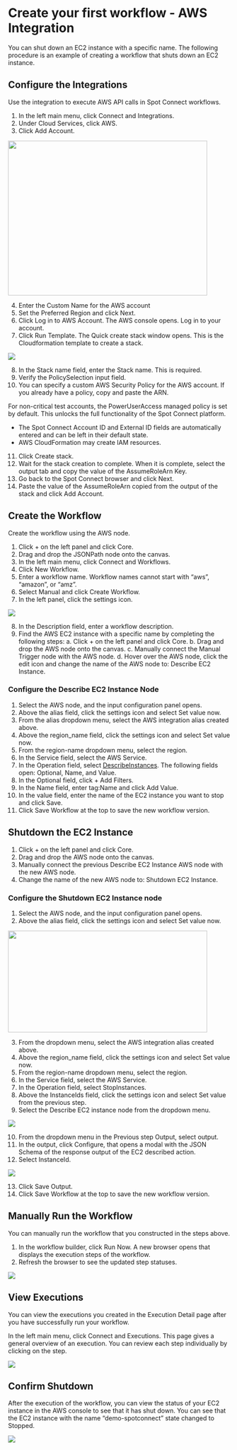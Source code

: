 # Create your first workflow - AWS Integration

You can shut down an EC2 instance with a specific name. The following procedure is an example of creating a workflow that shuts down an EC2 instance.  

## Configure the Integrations

Use the integration to execute AWS API calls in Spot Connect workflows.

1. In the left main menu, click Connect and Integrations.
2. Under Cloud Services, click AWS.
3. Click Add Account.

<img src="/spot-connect/_media/create-wrkflw-aws-1.png" width="450" height="350" />

4. Enter the Custom Name for the AWS account
5. Set the Preferred Region and click Next.
6. Click Log in to AWS Account. The AWS console opens. Log in to your account.  
7. Click Run Template. The Quick create stack window opens. This is the Cloudformation template to create a stack.

<img src="/spot-connect/_media/create-wrkflw-aws-2.png" />

8. In the Stack name field, enter the Stack name. This is required.
9. Verify the PolicySelection input field.
10. You can specify a custom AWS Security Policy for the AWS account. If you already have a policy, copy and paste the ARN.  

For non-critical test accounts, the PowerUserAccess managed policy is set by default. 	This unlocks the full functionality of the Spot Connect platform.

* The Spot Connect Account ID and External ID fields are automatically entered and can be left in their default state.
* AWS CloudFormation may create IAM resources.

11. Click Create stack.  
12. Wait for the stack creation to complete. When it is complete, select the output tab and copy the value of the AssumeRoleArn Key.
13. Go back to the Spot Connect browser and click Next.  
14. Paste the value of the AssumeRoleArn copied from the output of the stack and click Add Account.

## Create the Workflow

Create the workflow using the AWS node.

1. Click + on the left panel and click Core.
2. Drag and drop the JSONPath node onto the canvas.
3. In the left main menu, click Connect and Workflows.
4. Click New Workflow.
5. Enter a workflow name. Workflow names cannot start with “aws”, “amazon”, or “amz”.
6. Select Manual and click Create Workflow.
7. In the left panel, click the settings icon.

<img src="/spot-connect/_media/create-wrkflw-spot-6.png" />

8. In the Description field, enter a workflow description.
9. Find the AWS EC2 instance with a specific name by completing the following steps:
  a. Click + on the left panel and click Core.
  b. Drag and drop the AWS node onto the canvas.
  c. Manually connect the Manual Trigger node with the AWS node.
  d. Hover over the AWS node, click the edit icon and change the name of the AWS node to: Describe EC2 Instance.

### Configure the Describe EC2 Instance Node

1. Select the AWS node, and the input configuration panel opens.
2. Above the alias field, click the settings icon and select Set value now.
3. From the alias dropdown menu, select the AWS integration alias created above.
4. Above the region_name field, click the settings icon and select Set value now.
5. From the region-name dropdown menu, select the region.
6. In the Service field, select the AWS Service.
7. In the Operation field, select [DescribeInstances](https://boto3.amazonaws.com/v1/documentation/api/latest/reference/services/ec2/client/describe_instances.html#). The following fields open: Optional, Name, and Value.  
8. In the Optional field, click + Add Filters.  
9. In the Name field, enter tag:Name and click Add Value.
10. In the value field, enter the name of the EC2 instance you want to stop and click Save.
11. Click Save Workflow at the top to save the new workflow version.

## Shutdown the EC2 Instance  

1. Click + on the left panel and click Core.  
2. Drag and drop the AWS node onto the canvas.
3. Manually connect the previous Describe EC2 Instance AWS node with the new AWS node.
4. Change the name of the new AWS node to: Shutdown EC2 Instance.

### Configure the Shutdown EC2 Instance node

1. Select the AWS node, and the input configuration panel opens.
2. Above the alias field, click the settings icon and select Set value now.

<img src="/spot-connect/_media/create-wrkflw-aws-3.png" width="450" height="230" />

3. From the dropdown menu, select the AWS integration alias created above.
4. Above the region_name field, click the settings icon and select Set value now.
5. From the region-name dropdown menu, select the region.
6. In the Service field, select the AWS Service.
7. In the Operation field, select StopInstances.
8. Above the InstanceIds field, click the settings icon and select Set value from the previous step.
9. Select the Describe EC2 instance node from the dropdown menu.

<img src="/spot-connect/_media/create-wrkflw-aws-4.png" />

10. From the dropdown menu in the Previous step Output, select output.  
11. In the output, click Configure, that opens a modal with the JSON Schema of the response output of the EC2 described action.
12. Select InstanceId.

<img src="/spot-connect/_media/create-wrkflw-aws-5.png" />

13. Click Save Output.
14. Click Save Workflow at the top to save the new workflow version.  

## Manually Run the Workflow

You can manually run the workflow that you constructed in the steps above.

1. In the workflow builder, click Run Now. A new browser opens that displays the execution steps of the workflow.
2. Refresh the browser to see the updated step statuses.

<img src="/spot-connect/_media/create-wrkflw-aws-7.png" />

## View Executions

You can view the executions you created in the Execution Detail page after you have successfully run your workflow.

In the left main menu, click Connect and Executions. This page gives a general overview of an execution. You can review each step individually by clicking on the step.

<img src="/spot-connect/_media/create-wrkflw-aws-8.png" />

## Confirm Shutdown

After the execution of the workflow, you can view the status of your EC2 instance in the AWS console to see that it has shut down. You can see that the EC2 instance with the name “demo-spotconnect” state changed to Stopped.

<img src="/spot-connect/_media/create-wrkflw-aws-9.png" />
